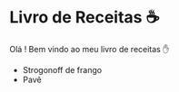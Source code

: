 # Livro de Receitas :coffee:

Olá ! Bem vindo ao meu livro de receitas :hand:

- Strogonoff de frango
- Pavê
